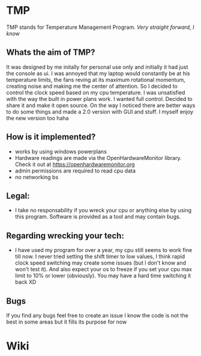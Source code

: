 # TMP

TMP stands for Temperature Management Program. *Very straight forward, I know*


## Whats the aim of TMP?
  It was designed by me initally for personal use only and initially it had just the console as ui. I was annoyed that my laptop would constantly be at his temperature limits, the fans reving at its maximum rotational momentum, creating noise and making me the center of attention. So I decided to control the clock speed based on my cpu temperature.
  I was unsatisfied with the way the built in power plans work. I wanted full control.
  Decided to share it and make it open source. On the way I noticed there are better ways to do some things and made a 2.0 version with GUI and stuff. I myself enjoy the new version too haha

## How is it implemented?
 - works by using windows powerplans
 - Hardware readings are made via the OpenHardwareMonitor library. Check it out at https://openhardwaremonitor.org
 - admin permissions are required to read cpu data
 - no networking bs


## Legal:
- I take no responsability if you wreck your cpu or anything else by using this program. Software is provided as a tool and may contain bugs.

## Regarding wrecking your tech:
- I have used my program for over a year, my cpu still seems to work fine till now. I never tried setting the shift timer to low values, I think rapid clock speed switching may create some issues (but I don't know and won't test it). And also expect your os to freeze if you set your cpu max limit to 10% or lower (obviously). You may have a hard time switching it back XD

## Bugs
If you find any bugs feel free to create an issue
I know the code is not the best in some areas but it fills its purpose for now


# Wiki


